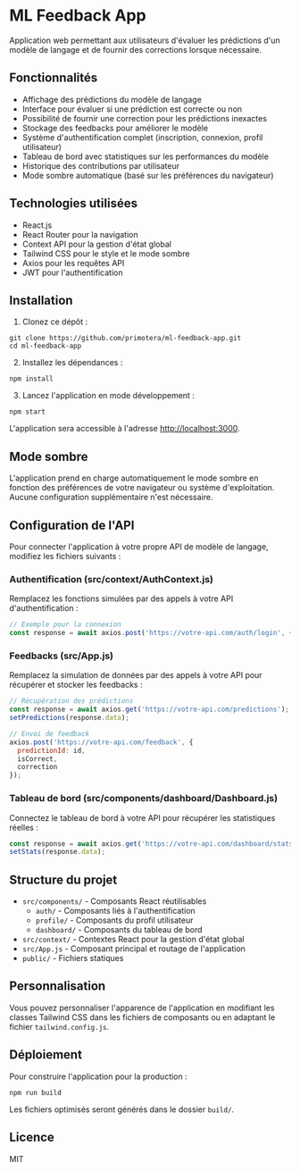 # ML Feedback App

Application web permettant aux utilisateurs d'évaluer les prédictions d'un modèle de langage et de fournir des corrections lorsque nécessaire.

## Fonctionnalités

- Affichage des prédictions du modèle de langage
- Interface pour évaluer si une prédiction est correcte ou non
- Possibilité de fournir une correction pour les prédictions inexactes
- Stockage des feedbacks pour améliorer le modèle
- Système d'authentification complet (inscription, connexion, profil utilisateur)
- Tableau de bord avec statistiques sur les performances du modèle
- Historique des contributions par utilisateur
- Mode sombre automatique (basé sur les préférences du navigateur)

## Technologies utilisées

- React.js
- React Router pour la navigation
- Context API pour la gestion d'état global
- Tailwind CSS pour le style et le mode sombre
- Axios pour les requêtes API
- JWT pour l'authentification

## Installation

1. Clonez ce dépôt :
```
git clone https://github.com/primotera/ml-feedback-app.git
cd ml-feedback-app
```

2. Installez les dépendances :
```
npm install
```

3. Lancez l'application en mode développement :
```
npm start
```

L'application sera accessible à l'adresse [http://localhost:3000](http://localhost:3000).

## Mode sombre

L'application prend en charge automatiquement le mode sombre en fonction des préférences de votre navigateur ou système d'exploitation. Aucune configuration supplémentaire n'est nécessaire.

## Configuration de l'API

Pour connecter l'application à votre propre API de modèle de langage, modifiez les fichiers suivants :

### Authentification (src/context/AuthContext.js)
Remplacez les fonctions simulées par des appels à votre API d'authentification :
```javascript
// Exemple pour la connexion
const response = await axios.post('https://votre-api.com/auth/login', { email, password });
```

### Feedbacks (src/App.js)
Remplacez la simulation de données par des appels à votre API pour récupérer et stocker les feedbacks :
```javascript
// Récupération des prédictions
const response = await axios.get('https://votre-api.com/predictions');
setPredictions(response.data);

// Envoi de feedback
axios.post('https://votre-api.com/feedback', {
  predictionId: id,
  isCorrect,
  correction
});
```

### Tableau de bord (src/components/dashboard/Dashboard.js)
Connectez le tableau de bord à votre API pour récupérer les statistiques réelles :
```javascript
const response = await axios.get('https://votre-api.com/dashboard/stats');
setStats(response.data);
```

## Structure du projet

- `src/components/` - Composants React réutilisables
  - `auth/` - Composants liés à l'authentification
  - `profile/` - Composants du profil utilisateur
  - `dashboard/` - Composants du tableau de bord
- `src/context/` - Contextes React pour la gestion d'état global
- `src/App.js` - Composant principal et routage de l'application
- `public/` - Fichiers statiques

## Personnalisation

Vous pouvez personnaliser l'apparence de l'application en modifiant les classes Tailwind CSS dans les fichiers de composants ou en adaptant le fichier `tailwind.config.js`.

## Déploiement

Pour construire l'application pour la production :

```
npm run build
```

Les fichiers optimisés seront générés dans le dossier `build/`.

## Licence

MIT
